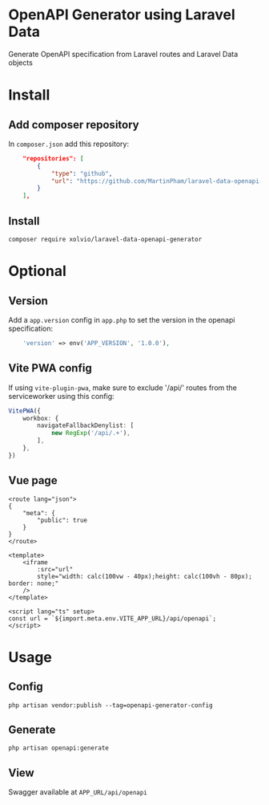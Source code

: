 # OpenAPI Generator using Laravel Data

Generate OpenAPI specification from Laravel routes and Laravel Data objects

# Install

## Add composer repository

In `composer.json` add this repository:

```json
    "repositories": [
        {
            "type": "github",
            "url": "https://github.com/MartinPham/laravel-data-openapi-generator"
        }
    ],
```

## Install

`composer require xolvio/laravel-data-openapi-generator`

# Optional

## Version

Add a `app.version` config in `app.php` to set the version in the openapi specification:
```php
    'version' => env('APP_VERSION', '1.0.0'),
```

## Vite PWA config

If using `vite-plugin-pwa`, make sure to exclude '/api/' routes from the serviceworker using this config:

```ts
VitePWA({
    workbox: {
        navigateFallbackDenylist: [
            new RegExp('/api/.+'),
        ],
    },
})
```

## Vue page

```vue
<route lang="json">
{
    "meta": {
        "public": true
    }
}
</route>

<template>
    <iframe
        :src="url"
        style="width: calc(100vw - 40px);height: calc(100vh - 80px); border: none;"
    />
</template>

<script lang="ts" setup>
const url = `${import.meta.env.VITE_APP_URL}/api/openapi`;
</script>
```

# Usage

## Config

`php artisan vendor:publish --tag=openapi-generator-config`

## Generate

`php artisan openapi:generate`

## View

Swagger available at `APP_URL/api/openapi`
